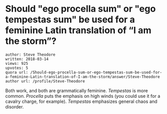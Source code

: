 # Should "ego procella sum" or "ego tempestas sum" be used for a feminine Latin translation of “I am the storm”?

	author: Steve Theodore
	written: 2018-03-14
	views: 925
	upvotes: 5
	quora url: /Should-ego-procella-sum-or-ego-tempestas-sum-be-used-for-a-feminine-Latin-translation-of-I-am-the-storm/answer/Steve-Theodore
	author url: /profile/Steve-Theodore


Both work, and both are grammatically feminine. _Tempestas_  is more common. _Procella_  puts the emphasis on high winds (you could use it for a cavalry charge, for example). _Tempestas_  emphasizes general chaos and disorder.

